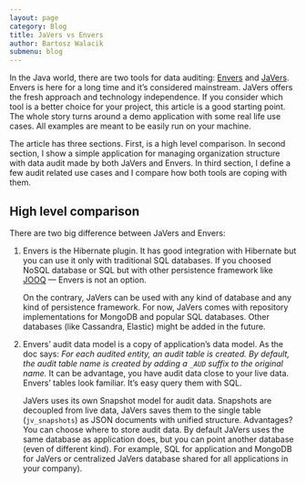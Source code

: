 ```yaml
---
layout: page
category: Blog
title: JaVers vs Envers
author: Bartosz Walacik
submenu: blog
---
```


In the Java world, there are two tools for data auditing: [Envers](http://hibernate.org/orm/envers/)
and [JaVers](https://javers.org).
Envers is here for a long time and it’s considered mainstream.
JaVers offers the fresh approach and technology independence.
If you consider which tool is a better choice for your project, this article is a good starting point.
The whole story turns around a demo application with some real life use cases. 
All examples are meant to be easily run on your machine.
 
The article has three sections. First, is a high level comparison.
In second section, I show a simple application for managing organization structure with 
data audit made by both JaVers and Envers.
In third section,
I define a few audit related use cases and I compare how both tools are coping with them.

## High level comparison

There are two big difference between JaVers and Envers:

1. Envers is the Hibernate plugin.
   It has good integration with Hibernate but you can use it only with traditional SQL databases.
   If you choosed NoSQL database or SQL but with other persistence framework like 
   [JOOQ](https://www.jooq.org/) &mdash; Envers is not an option.
   
   On the contrary, JaVers can be used with any kind of database and any kind of 
   persistence framework. For now, JaVers comes with repository implementations for MongoDB and
   popular SQL databases. Other databases (like Cassandra, Elastic) might be added in the future.
   
1. Envers’ audit data model is a copy of application’s data model. As the doc says:
   *For each audited entity, an audit table is created.
   By default, the audit table name is created by adding a `_AUD` suffix to the original name.*
   It can be advantage, you have audit data close to your live data. Envers’ tables look familiar.
   It’s easy query them with SQL.
     
   JaVers uses its own Snapshot model for audit data.
   Snapshots are decoupled from live data,
   JaVers saves them to the single table (`jv_snapshots`) as JSON documents with unified structure.
   Advantages? You can choose where to store audit data.
   By default JaVers uses the same database as application does,
   but you can point another database
   (even of different kind). For example, SQL for application and MongoDB for JaVers
   or centralized JaVers database shared for all applications in your company).
   
    
    